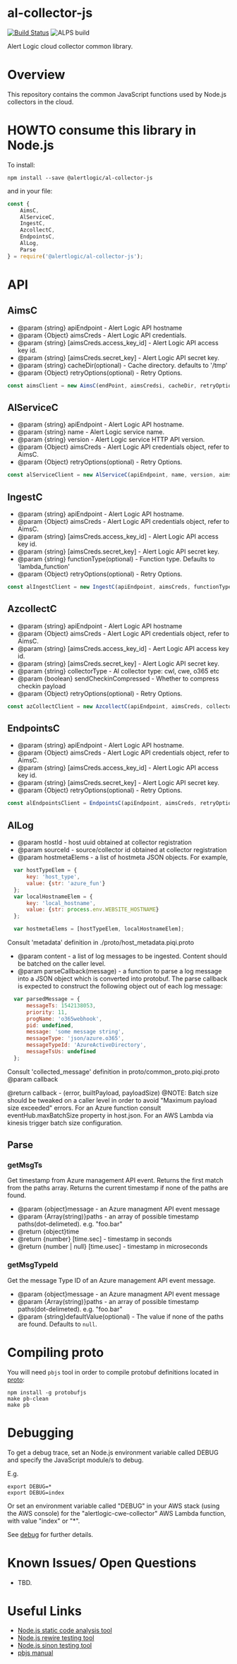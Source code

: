 # al-collector-js

[![Build Status](https://secure.travis-ci.org/alertlogic/al-collector-js.png?branch=master)](http://travis-ci.org/alertlogic/al-collector-js) ![ALPS build](https://ci.pipelineservices.alertlogic.com/v1/badges/alertlogic/al-collector-js/npm)


Alert Logic cloud collector common library.


# Overview

This repository contains the common JavaScript functions used by Node.js collectors in the cloud.  

# HOWTO consume this library in Node.js

To install:

`npm install --save @alertlogic/al-collector-js`

and in your file:
```javascript
const {
    AimsC,
    AlServiceC,
    IngestC,
    AzcollectC,
    EndpointsC,
    AlLog,
    Parse 
} = require('@alertlogic/al-collector-js');
```


# API

## AimsC
* @param {string} apiEndpoint - Alert Logic API hostname
* @param {Object} aimsCreds - Alert Logic API credentials.
* @param {string} [aimsCreds.access_key_id] - Alert Logic API access key id.
* @param {string} [aimsCreds.secret_key] - Alert Logic API secret key.
* @param {string} cacheDir(optional) - Cache directory. defaults to '/tmp'
* @param {Object} retryOptions(optional) - Retry Options.

```javascript
const aimsClient = new AimsC(endPoint, aimsCredsi, cacheDir, retryOption);
```

## AlServiceC
* @param {string} apiEndpoint - Alert Logic API hostname. 
* @param {string} name - Alert Logic service name.
* @param {string} version - Alert Logic service HTTP API version.
* @param {Object} aimsCreds - Alert Logic API credentials object, refer to AimsC.
* @param {Object} retryOptions(optional) - Retry Options.

```javascript
const alServiceClient = new AlServiceC(apiEndpoint, name, version, aimsCreds, retryOptions);
```

## IngestC
* @param {string} apiEndpoint - Alert Logic API hostname. 
* @param {Object} aimsCreds - Alert Logic API credentials object, refer to AimsC.
* @param {string} [aimsCreds.access_key_id] - Alert Logic API access key id.
* @param {string} [aimsCreds.secret_key] - Alert Logic API secret key.
* @param {string} functionType(optional) - Function type. Defaults to 'lambda_function'
* @param {Object} retryOptions(optional) - Retry Options.

```javascript
const alIngestClient = new IngestC(apiEndpoint, aimsCreds, functionType, retryOption);
```

## AzcollectC
* @param {string} apiEndpoint - Alert Logic API hostname
* @param {Object} aimsCreds - Alert Logic API credentials object, refer to AimsC.
* @param {string} [aimsCreds.access_key_id] - Aert Logic API access key id.
* @param {string} [aimsCreds.secret_key] - Alert Logic API secret key.
* @param {string} collectorType - Al collector type: cwl, cwe, o365 etc
* @param {boolean} sendCheckinCompressed - Whether to compress checkin payload
* @param {Object} retryOptions(optional) - Retry Options.

```javascript
const azCollectClient = new AzcollectC(apiEndpoint, aimsCreds, collectorType, sendCheckinCompressed, retryOptions);
```

## EndpointsC
* @param {string} apiEndpoint - Alert Logic API hostname.
* @param {Object} aimsCreds - Alert Logic API credentials object, refer to AimsC.
* @param {string} [aimsCreds.access_key_id] - Alert Logic API access key id.
* @param {string} [aimsCreds.secret_key] - Alert Logic API secret key.
* @param {Object} retryOptions(optional) - Retry Options.

```javascript
const alEndpointsClient = EndpointsC(apiEndpoint, aimsCreds, retryOption);
```

## AlLog
*  @param hostId - host uuid obtained at collector registration
*  @param sourceId - source/collector id obtained at collector registration
*  @param hostmetaElems - a list of hostmeta JSON objects. For example,
```javascript
  var hostTypeElem = {
      key: 'host_type',
      value: {str: 'azure_fun'}
  };
  var localHostnameElem = {
      key: 'local_hostname',
      value: {str: process.env.WEBSITE_HOSTNAME}
  };

  var hostmetaElems = [hostTypeElem, localHostnameElem];
```
Consult 'metadata' definition in ./proto/host_metadata.piqi.proto
*  @param content  - a list of log messages to be ingested. Content should be batched on the caller level.
*  @param parseCallback(message) - a function to parse a log message into a JSON object which is converted into protobuf.
The parse callback is expected to construct the following object out of each log message:
```javascript
  var parsedMessage = {
      messageTs: 1542138053,
      priority: 11,
      progName: 'o365webhook',
      pid: undefined,
      message: 'some message string',
      messageType: 'json/azure.o365',
      messageTypeId: 'AzureActiveDirectory',
      messageTsUs: undefined
  };
```
Consult 'collected_message' definition in proto/common_proto.piqi.proto
@param callback
 
@return callback - (error, builtPayload, payloadSize)
@NOTE: Batch size should be tweaked on a caller level in order to avoid "Maximum payload size exceeded" errors.
For an Azure function consult eventHub.maxBatchSize property in host.json.
For an AWS Lambda via kinesis trigger batch size configuration.

## Parse

### getMsgTs
Get timestamp from Azure management API event. Returns the first match from the paths array. Returns the current timestamp if none of the paths are found. 

* @param {object}message - an Azure managment API event message
* @param {Array(string)}paths - an array of possible timestamp paths(dot-delimeted). e.g. "foo.bar"
* @return {object}time
* @return {number} [time.sec] - timestamp in seconds
* @return {number | null} [time.usec] - timestamp in microseconds

### getMsgTypeId
Get the message Type ID of an Azure management API event message.
* @param {object}message - an Azure managment API event message
* @param {Array(string)}paths - an array of possible timestamp paths(dot-delimeted). e.g. "foo.bar"
* @param {string}defaultValue(optional) - The value if none of the paths are found. Defaults to `null`.

# Compiling proto

You will need `pbjs` tool in order to compile protobuf definitions located in [proto](proto):

```
npm install -g protobufjs
make pb-clean
make pb
```

# Debugging

To get a debug trace, set an Node.js environment variable called DEBUG and
specify the JavaScript module/s to debug.

E.g.

```
export DEBUG=*
export DEBUG=index
```

Or set an environment variable called "DEBUG" in your AWS stack (using the AWS 
console) for the "alertlogic-cwe-collector" AWS Lambda function, with 
value "index" or "*".

See [debug](https://www.npmjs.com/package/debug) for further details.

# Known Issues/ Open Questions

- TBD.

# Useful Links

- [Node.js static code analysis tool](http://jshint.com/install/)
- [Node.js rewire testing tool](https://github.com/jhnns/rewire)
- [Node.js sinon testing tool](http://sinonjs.org/)
- [pbjs manual](http://dcode.io/protobuf.js/#pbjs-for-javascript)
